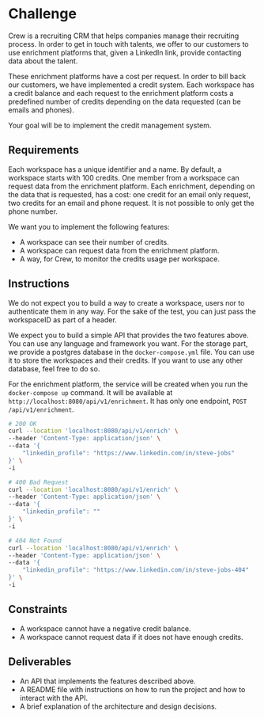 # Challenge

Crew is a recruiting CRM that helps companies manage their recruiting process. In order to get in touch with talents,
we offer to our customers to use enrichment platforms that, given a LinkedIn link, provide contacting data about the
talent.

These enrichment platforms have a cost per request. In order to bill back our customers, we have implemented a credit
system. Each workspace has a credit balance and each request to the enrichment platform costs a predefined number of
credits depending on the data requested (can be emails and phones).

Your goal will be to implement the credit management system.

## Requirements

Each workspace has a unique identifier and a name. By default, a workspace starts with 100 credits. One member from a
workspace can request data from the enrichment platform. Each enrichment, depending on the data that is requested, has a
cost: one credit for an email only request, two credits for an email and phone request. It is not possible to only get
the phone number.

We want you to implement the following features:

- A workspace can see their number of credits.
- A workspace can request data from the enrichment platform.
- A way, for Crew, to monitor the credits usage per workspace.

## Instructions

We do not expect you to build a way to create a workspace, users nor to authenticate them in any way.
For the sake of the test, you can just pass the workspaceID as part of a header.

We expect you to build a simple API that provides the two features above. You can use any language and framework you
want. For the storage part, we provide a postgres database in the `docker-compose.yml` file. You can use it to store the
workspaces and their credits. If you want to use any other database, feel free to do so.

For the enrichment platform, the service will be created when you run the `docker-compose up` command. It will be
available at `http://localhost:8080/api/v1/enrichment`. It has only one endpoint, `POST /api/v1/enrichment`.

```bash
# 200 OK
curl --location 'localhost:8080/api/v1/enrich' \
--header 'Content-Type: application/json' \
--data '{
    "linkedin_profile": "https://www.linkedin.com/in/steve-jobs"
}' \
-i

# 400 Bad Request
curl --location 'localhost:8080/api/v1/enrich' \
--header 'Content-Type: application/json' \
--data '{
    "linkedin_profile": ""
}' \
-i

# 404 Not Found
curl --location 'localhost:8080/api/v1/enrich' \
--header 'Content-Type: application/json' \
--data '{
    "linkedin_profile": "https://www.linkedin.com/in/steve-jobs-404"
}' \
-i
```

## Constraints

- A workspace cannot have a negative credit balance.
- A workspace cannot request data if it does not have enough credits.

## Deliverables

- An API that implements the features described above.
- A README file with instructions on how to run the project and how to interact with the API.
- A brief explanation of the architecture and design decisions.